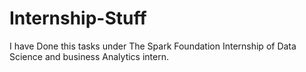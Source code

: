 # Internship-Stuff


I have Done this tasks under The Spark Foundation Internship of Data Science and business Analytics intern.
